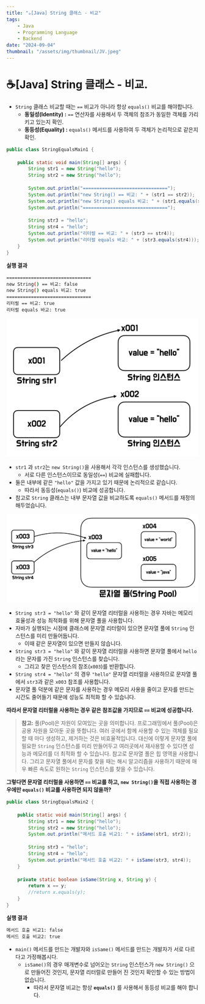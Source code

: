 ```yaml
---
title: "☕️[Java] String 클래스 - 비교"
tags:
    - Java
    - Programming Language
    - Backend
date: "2024-09-04"
thumbnail: "/assets/img/thumbnail/JV.jpeg"
---
```


# ☕️[Java] String 클래스 - 비교.
- `String` 클래스 비교할 때는 `==` 비교가 아니라 항상 `equals()` 비교를 해야합니다.
    - **동일성(Identity) :** `==` 연산자를 사용해서 두 객체의 참조가 동일한 객체를 가리키고 있는지 확인.
    - **동등성(Equality) :** `equals()` 메서드를 사용하여 두 객체가 논리적으로 같은지 확인.

```java
public class StringEqualsMain1 {

    public static void main(String[] args) {
        String str1 = new String("hello");
        String str2 = new String("hello");

        System.out.println("===============================");
        System.out.println("new String() == 비교: " + (str1 == str2));
        System.out.println("new String() equals 비교: " + (str1.equals(str2)));
        System.out.println("===============================");

        String str3 = "hello";
        String str4 = "hello";
        System.out.println("리터럴 == 비교: " + (str3 == str4));
        System.out.println("리터럴 equals 바교: " + (str3.equals(str4)));
    }
}
```

**실행 결과**
```bash
===============================
new String() == 비교: false
new String() equals 비교: true
===============================
리터럴 == 비교: true
리터럴 equals 바교: true
```

<img src = "https://github.com/devKobe24/images2/blob/main/Inflearn-Java-Mid/java-string-comparison.png?raw=true">

- `str1` 과 `str2`는 `new String()`을 사용해서 각각 인스턴스를 생성했습니다.
    - 서로 다른 인스턴스이므로 동일성(`==`) 비교에 실패합니다.
- 둘은 내부에 같은 `"hello"` 값을 가지고 있기 때문에 논리적으로 같습니다.
    - 따라서 동등성(`equals()`) 비교에 성공합니다.
- 참고로 `String` 클래스는 내부 문자열 값을 비교하도록 `equals()` 메서드를 재정의 해두었습니다.

<img src = "https://github.com/devKobe24/images2/blob/main/Inflearn-Java-Mid/java-string-pool.png?raw=true">

- `String str3 = "hello"` 와 같이 문자열 리터럴을 사용하는 경우 자바는 메모리 효율성과 성능 최적화를 위해 문자열 풀을 사용합니다.
- 자바가 실행되는 시점에 클래스에 문자열 리터럴이 있으면 문자열 풀에 `String` 인스턴스를 미리 만들어둡니다.
    - 이때 같은 문자열이 있으면 만들지 않습니다.
- `String str3 = "hello"` 와 같이 문자열 리터럴을 사용하면 문자열 풀에서 `hello` 라는 문자를 가진 `String` 인스턴스를 찾습니다.
    - 그리고 찾은 인스턴스의 참조(`x003`)를 반환합니다.
- `String str4 = "hello"` 의 경우 `"hello"` 문자열 리터럴을 사용하므로 문자열 풀에서 `str3`과 같은 `x003` 참조를 사용합니다.
- 문자열 풀 덕분에 같은 문자를 사용하는 경우 메모리 사용을 줄이고 문자를 만드는 시간도 줄어들기 때문에 성능도 최적화 할 수 있습니다.

**따라서 문자열 리터럴을 사용하는 경우 같은 참조값을 가지므로 `==` 비교에 성공합니다.**

> **참고:** 풀(Pool)은 자원이 모여있는 곳을 의미합니다.
> 프로그래밍에서 풀(Pool)은 공용 자원을 모아둔 곳을 뜻합니다.
> 여러 곳에서 함께 사용할 수 있는 객체를 필요할 때 마다 생성하고, 제거하는 것은 비효율적입니다.
> 대신에 이렇게 문자열 풀에 필요한 `String` 인스턴스를 미리 만들어두고 여러곳에서 재사용할 수 있다면 성능과 메모리를 더 최적화 할 수 있습니다.
> 참고로 문자열 풀은 힙 영역을 사용합니다.
> 그리고 문자열 풀에서 문자를 찾을 때는 해시 알고리즘을 사용하기 때문에 매우 빠른 속도로 원하는 `String` 인스턴스를 찾을 수 있습니다.

**그렇다면 문자열 리터럴을 사용하면 `==` 비교를 하고, `new String()`을 직접 사용하는 경우에만 `equals()` 비교를 사용하면 되지 않을까?**

```java
public class StringEqualsMain2 {

    public static void main(String[] args) {
        String str1 = new String("hello");
        String str2 = new String("hello");
        System.out.println("메서드 호출 비교1: " + isSame(str1, str2));

        String str3 = "hello";
        String str4 = "hello";
        System.out.println("메서드 호출 비교2: " + isSame(str3, str4));
    }

    private static boolean isSame(String x, String y) {
        return x == y;
        //return x.equals(y);
    }
}
```

**실행 결과**

```bash
메서드 호출 비교1: false
메서드 호출 비교2: true
```

- `main()` 메서드를 만드는 개발자와 `isSame()` 메서드를 만드는 개발자가 서로 다르다고 가정해봅시다.
    - `isSame()`의 경우 매개변수로 넘어오는 `String` 인스턴스가 `new String()` 으로 만들어진 것인지, 문자열 리터럴로 만들어 진 것인지 확인할 수 있는 방법이 없습니다.
        - 따라서 문자열 비교는 항상 **`equals()`** 를 사용해서 동등성 비교를 해야 합니다.
